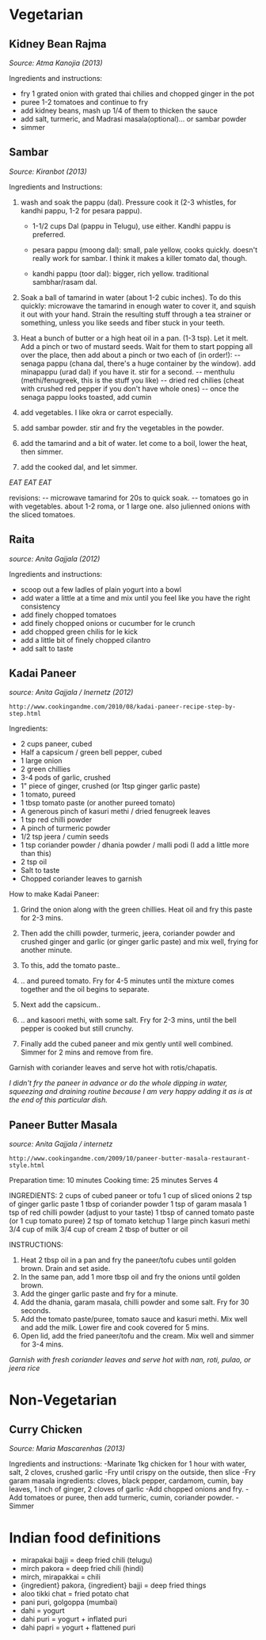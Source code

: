 Vegetarian
==========

Kidney Bean Rajma
-----------------
*Source: Atma Kanojia (2013)*

Ingredients and instructions:
- fry 1 grated onion with grated thai chilies and chopped ginger in the pot
- puree 1-2 tomatoes and continue to fry
- add kidney beans, mash up 1/4 of them to thicken the sauce
- add salt, turmeric, and Madrasi masala(optional)... or sambar powder
- simmer

Sambar
-------

*Source: Kiranbot (2013)*

Ingredients and Instructions:
1. wash and soak the pappu (dal). Pressure cook it (2-3 whistles, for kandhi pappu, 1-2 for pesara pappu).

	- 1-1/2 cups Dal (pappu in Telugu), use either. Kandhi pappu is preferred. 
	- pesara pappu (moong dal): small, pale yellow, cooks quickly. doesn't really work for sambar. I think it makes a killer tomato dal, though.

	- kandhi pappu (toor dal): bigger, rich yellow. traditional sambhar/rasam dal.

2. Soak a ball of tamarind in water (about 1-2 cubic inches). To do this quickly: microwave the tamarind in enough water to cover it, and squish it out with your hand. Strain the resulting stuff through a tea strainer or something, unless you like seeds and fiber stuck in your teeth.

3. Heat a bunch of butter or a high heat oil in a pan. (1-3 tsp). Let it melt. Add a pinch or two of mustard seeds. Wait for them to start popping all over the place, then add about a pinch or two  each of (in order!):
--  senaga pappu (chana dal, there's a huge container by the window). add minapappu (urad dal) if you have it. stir for a second.
--  menthulu (methi/fenugreek, this is the stuff you like)
-- dried red chilies (cheat with crushed red pepper if you don't have whole ones)
-- once the senaga pappu looks toasted, add cumin

4. add vegetables. I like okra or carrot especially.

5. add sambar powder. stir and fry the vegetables in the powder.

6. add the tamarind and a bit of water. let come to a boil, lower the heat, then simmer.

7. add the cooked dal, and let simmer.

*EAT EAT EAT*

revisions:
-- microwave tamarind for 20s to quick soak.
-- tomatoes go in with vegetables. about 1-2 roma, or 1 large one.
also julienned onions with the sliced tomatoes.


Raita 
------
*source: Anita Gajjala (2012)*

Ingredients and instructions:
- scoop out a few ladles of plain yogurt into a bowl
- add water a little at a time and mix until you feel like you have the right consistency
- add finely chopped tomatoes
- add finely chopped onions or cucumber for le crunch
- add chopped green chilis for le kick
- add a little bit of finely chopped cilantro
- add salt to taste


Kadai Paneer
----------------
*source: Anita Gajjala / Inernetz (2012)*

`http://www.cookingandme.com/2010/08/kadai-paneer-recipe-step-by-step.html`

Ingredients:
- 2 cups paneer, cubed
- Half a capsicum / green bell pepper, cubed
- 1 large onion
- 2 green chillies
- 3-4 pods of garlic, crushed
- 1" piece of ginger, crushed (or 1tsp ginger garlic paste)
- 1 tomato, pureed
- 1 tbsp tomato paste (or another pureed tomato)
- A generous pinch of kasuri methi / dried fenugreek leaves
- 1 tsp red chilli powder
- A pinch of turmeric powder
- 1/2 tsp jeera / cumin seeds
- 1 tsp coriander powder / dhania powder / malli podi (I add a little more than this)
- 2 tsp oil
- Salt to taste
- Chopped coriander leaves to garnish


How to make Kadai Paneer:

1. Grind the onion along with the green chillies. Heat oil and fry this paste for 2-3 mins.

2. Then add the chilli powder, turmeric, jeera, coriander powder and crushed ginger and garlic (or ginger garlic paste) and mix well, frying for another minute.
 
3. To this, add the tomato paste..
 
4. .. and pureed tomato. Fry for 4-5 minutes until the mixture comes together and the oil begins to separate.
 
5. Next add the capsicum..
 
6. .. and kasoori methi, with some salt. Fry for 2-3 mins, until the bell pepper is cooked but still crunchy.
 
7. Finally add the cubed paneer and mix gently until well combined. Simmer for 2 mins and remove from fire.

Garnish with coriander leaves and serve hot with rotis/chapatis.

*I didn't fry the paneer in advance or do the whole dipping in water, squeezing and draining routine because I am very happy adding it as is at the end of this particular dish.*
 

Paneer Butter Masala
-------------
*source: Anita Gajjala / internetz* 

`http://www.cookingandme.com/2009/10/paneer-butter-masala-restaurant-style.html`

Preparation time: 10 minutes
Cooking time: 25 minutes
Serves 4

INGREDIENTS:
2 cups of cubed paneer or tofu
1 cup of sliced onions
2 tsp of ginger garlic paste
1 tbsp of coriander powder
1 tsp of garam masala
1 tsp of red chilli powder (adjust to your taste)
1 tbsp of canned tomato paste (or 1 cup tomato puree)
2 tsp of tomato ketchup
1 large pinch kasuri methi
3/4 cup of milk
3/4 cup of cream
2 tbsp of butter or oil

INSTRUCTIONS:

1. Heat 2 tbsp oil in a pan and fry the paneer/tofu cubes until golden brown. Drain and set aside.
2. In the same pan, add 1 more tbsp oil and fry the onions until golden brown.
3. Add the ginger garlic paste and fry for a minute.
4. Add the dhania, garam masala, chilli powder and some salt. Fry for 30 seconds.
5. Add the tomato paste/puree, tomato sauce and kasuri methi. Mix well and add the milk. Lower fire and cook covered for 5 mins.
6. Open lid, add the fried paneer/tofu and the cream. Mix well and simmer for 3-4 mins.

*Garnish with fresh coriander leaves and serve hot with nan, roti, pulao, or jeera rice*


Non-Vegetarian
==========

Curry Chicken
---------------------
*Source: Maria Mascarenhas (2013)*

Ingredients and instructions:
-Marinate 1kg chicken for 1 hour with water, salt, 2 cloves, crushed garlic
-Fry until crispy on the outside, then slice
-Fry garam masala ingredients: cloves, black pepper, cardamom, cumin, bay leaves, 1 inch of ginger, 2 cloves of garlic
-Add chopped onions and fry.
-Add tomatoes or puree, then add turmeric, cumin, coriander powder.
-Simmer


Indian food definitions
=======================

- mirapakai bajji = deep fried chili (telugu)
- mirch pakora = deep fried chili (hindi)
- mirch, mirapakkai = chili
- {ingredient} pakora, {ingredient} bajji = deep fried things
- aloo tikki chat = fried potato chat 
- pani puri, golgoppa (mumbai) 
- dahi = yogurt
- dahi puri =  yogurt + inflated puri
- dahi papri = yogurt + flattened puri


